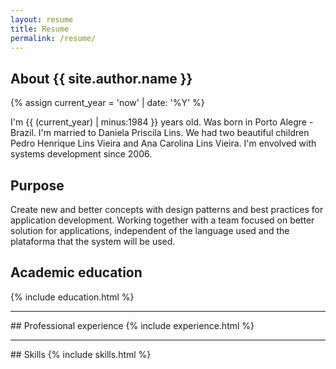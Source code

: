 ```yaml
---
layout: resume
title: Resume
permalink: /resume/
---
```


## About {{ site.author.name }}

{% assign current_year = 'now' | date: '%Y' %}

I'm {{ (current_year) | minus:1984 }} years old. Was born in Porto Alegre - Brazil. I'm married to Daniela Priscila Lins. We had two beautiful children Pedro Henrique Lins Vieira and Ana Carolina Lins Vieira. I'm envolved with systems development since 2006.


## Purpose

Create new and better concepts with design patterns and best practices for application development. Working together with a team focused on better solution for applications, independent of the language used and the plataforma that the system will be used.

## Academic education
{% include education.html %}
<hr />
## Professional experience
{% include experience.html %}
<hr />
## Skills
{% include skills.html %}
